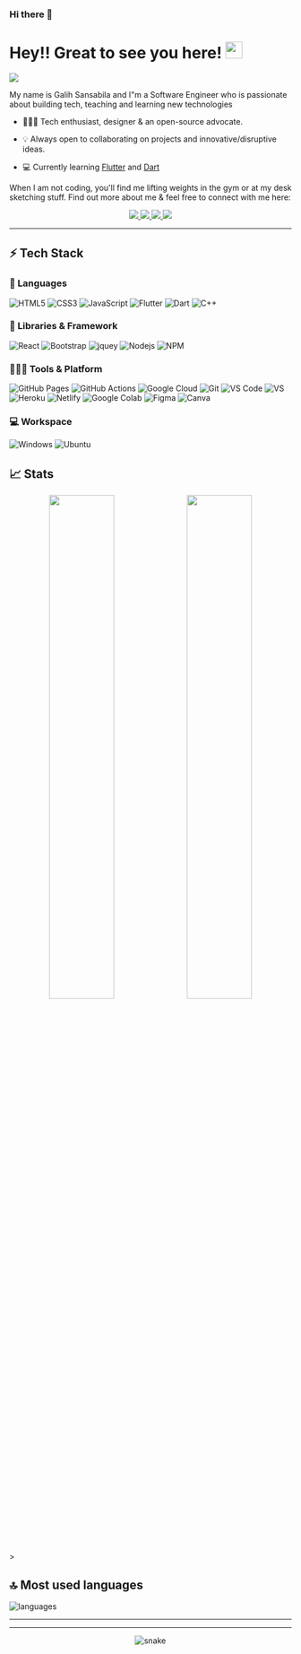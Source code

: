 ### Hi there 👋

# Hey!! Great to see you here! <img src="/src/wave.gif" width="30px">

<a href="https://asmit2952.github.io/"><img src="/src/profile_banner.gif"></a>

My name is Galih Sansabila and I"m a Software Engineer who is passionate about building tech, teaching and learning new technologies 

* 🧑🏻‍💻 Tech enthusiast, designer & an open-source advocate. 

* 💡 Always open to collaborating on projects and innovative/disruptive ideas. 

* 💻 Currently learning [Flutter](https://flutter.dev) and [Dart](https://dart.dev)

When I am not coding, you'll find me lifting weights in the gym or at my desk sketching stuff. Find out more about me & feel free to connect with me here:

<p align="center">
	<a href="https://www.linkedin.com/in/galihsansabila">
		<img src="https://img.shields.io/badge/LinkedIn-0077B5?style=for-the-badge&logo=linkedin&logoColor=white" />
	</a>
	<a href="https://www.instagram.com/galihsansabilla/">
		<img src="https://img.shields.io/badge/Instagram-E4405F?style=for-the-badge&logo=instagram&logoColor=white" />
	</a>
        <a href="https://sansabillagalih.github.io/">
		<img src="https://img.shields.io/badge/portfolio-1AA260?style=for-the-badge&logo=About.me&logoColor=white" />
	</a>
        <a href="mailto:sansabillagalih@gmail.com">
		<img src="https://img.shields.io/badge/Gmail-D14836?style=for-the-badge&logo=gmail&logoColor=white" />
	</a>
</p>

---

## ⚡ Tech Stack

### 🚀 Languages

![HTML5](https://img.shields.io/badge/HTML5-E34F26?style=for-the-badge&logo=html5&logoColor=white)
![CSS3](https://img.shields.io/badge/CSS3-1572B6?style=for-the-badge&logo=css3&logoColor=white)
![JavaScript](https://img.shields.io/badge/JavaScript-323330?style=for-the-badge&logo=javascript&logoColor=F7DF1E)
![Flutter](https://img.shields.io/badge/flutter-1572B6?style=for-the-badge&logo=flutter&logoColor=white)
![Dart](https://img.shields.io/badge/dart-1572B6?style=for-the-badge&logo=dart&logoColor=white)
![C++](https://img.shields.io/badge/C%2B%2B-00599C?style=for-the-badge&logo=c%2B%2B&logoColor=white)



### 🧩 Libraries & Framework

![React](https://img.shields.io/badge/React-20232A?style=for-the-badge&logo=react&logoColor=61DAFB)
![Bootstrap](https://img.shields.io/badge/Bootstrap-563D7C?style=for-the-badge&logo=bootstrap&logoColor=white)
![jquey](https://img.shields.io/badge/jQuery-0769AD?style=for-the-badge&logo=jquery&logoColor=white)
![Nodejs](https://img.shields.io/badge/Node.js-339933?style=for-the-badge&logo=nodedotjs&logoColor=white)
![NPM](https://img.shields.io/badge/npm-CB3837?style=for-the-badge&logo=npm&logoColor=white)

### 🧑🏻‍💻 Tools & Platform

![GitHub Pages](https://img.shields.io/badge/GitHub_Pages-100000?style=for-the-badge&logo=github&logoColor=white)
![GitHub Actions](https://img.shields.io/badge/GitHub_Actions-2088FF?style=for-the-badge&logo=github-actions&logoColor=white)
![Google Cloud](https://img.shields.io/badge/Google_Cloud-4285F4?style=for-the-badge&logo=google-cloud&logoColor=white)
![Git](https://img.shields.io/badge/Git-F05032?style=for-the-badge&logo=git&logoColor=white)
![VS Code](https://img.shields.io/badge/Visual_Studio_Code-0078D4?style=for-the-badge&logo=visual%20studio%20code&logoColor=white)
![VS](https://img.shields.io/badge/Visual_Studio-5C2D91?style=for-the-badge&logo=visual%20studio&logoColor=white)
![Heroku](https://img.shields.io/badge/Heroku-430098?style=for-the-badge&logo=heroku&logoColor=white)
![Netlify](https://img.shields.io/badge/Netlify-00C7B7?style=for-the-badge&logo=netlify&logoColor=white)
![Google Colab](https://img.shields.io/badge/Colab-F9AB00?style=for-the-badge&logo=googlecolab&color=525252)
![Figma](https://img.shields.io/badge/Figma-F24E1E?style=for-the-badge&logo=figma&logoColor=white)
![Canva](https://img.shields.io/badge/Canva-%2300C4CC.svg?&style=for-the-badge&logo=Canva&logoColor=white)

### 💻 Workspace

![Windows](https://img.shields.io/badge/Windows-0078D6?style=for-the-badge&logo=windows&logoColor=white)
![Ubuntu](https://img.shields.io/badge/Ubuntu-E95420?style=for-the-badge&logo=ubuntu&logoColor=white)

## 📈 Stats

<p align="center">
  <img width="48%" src="https://github-readme-stats.vercel.app/api?username=Asmit2952&show_icons=true&hide_border=true&theme=radical" />
  <img width="48%" src="https://github-readme-streak-stats.herokuapp.com/?user=Asmit2952&hide_border=true&theme=radical" />
</p>
>

## 🔝 Most used languages

  <img alt="languages" src="https://github-readme-stats.vercel.app/api/top-langs/?username=sansabillagalih&layout=compact&hide_border=true&theme=radical" />

---


<!--![Asmit's GitHub activity graph](https://activity-graph.herokuapp.com/graph?username=sansabillagalih&hide_border=true&theme=redical)-->

---

<p align="center">
   <img src="https://github.com/Asmit2952/sansabillagalih/blob/output/github-contribution-grid-snake.svg" alt="snake">
</p>


<!--
**sansabillagalih/sansabillagalih** is a ✨ _special_ ✨ repository because its `README.md` (this file) appears on your GitHub profile.

Here are some ideas to get you started:

- 🔭 I’m currently working on ...
- 🌱 I’m currently learning ...
- 👯 I’m looking to collaborate on ...
- 🤔 I’m looking for help with ...
- 💬 Ask me about ...
- 📫 How to reach me: ...
- 😄 Pronouns: ...
- ⚡ Fun fact: ...
-->
